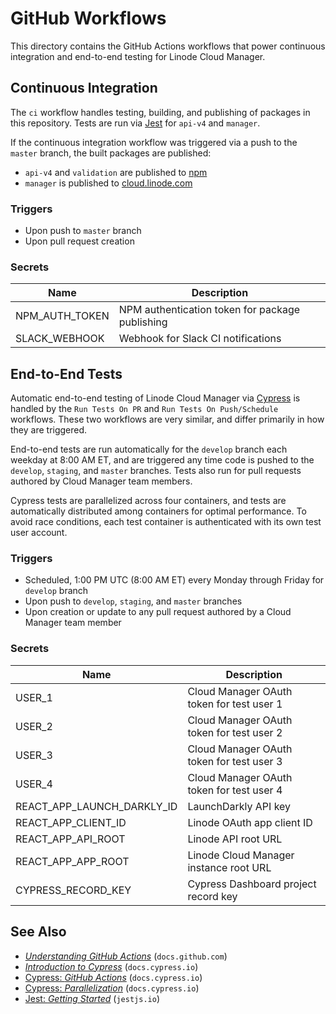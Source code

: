# GitHub Workflows

This directory contains the GitHub Actions workflows that power continuous integration and end-to-end testing for Linode Cloud Manager.

## Continuous Integration
The `ci` workflow handles testing, building, and publishing of packages in this repository. Tests are run via [Jest](https://jestjs.io/) for `api-v4` and `manager`.

If the continuous integration workflow was triggered via a push to the `master` branch, the built packages are published:

* `api-v4` and `validation` are published to [npm](https://www.npmjs.com/)
* `manager` is published to [cloud.linode.com](https://cloud.linode.com)

### Triggers
* Upon push to `master` branch
* Upon pull request creation

### Secrets
| Name           | Description                                     |
|----------------|-------------------------------------------------|
| NPM_AUTH_TOKEN | NPM authentication token for package publishing |
| SLACK_WEBHOOK  | Webhook for Slack CI notifications              |

## End-to-End Tests
Automatic end-to-end testing of Linode Cloud Manager via [Cypress](https://www.cypress.io/) is handled by the `Run Tests On PR` and `Run Tests On Push/Schedule` workflows. These two workflows are very similar, and differ primarily in how they are triggered.

End-to-end tests are run automatically for the `develop` branch each weekday at 8:00 AM ET, and are triggered any time code is pushed to the `develop`, `staging`, and `master` branches. Tests also run for pull requests authored by Cloud Manager team members.

Cypress tests are parallelized across four containers, and tests are automatically distributed among containers for optimal performance. To avoid race conditions, each test container is authenticated with its own test user account.

### Triggers
* Scheduled, 1:00 PM UTC (8:00 AM ET) every Monday through Friday for `develop` branch
* Upon push to `develop`, `staging`, and `master` branches
* Upon creation or update to any pull request authored by a Cloud Manager team member

### Secrets
| Name                       | Description                               |
|----------------------------|-------------------------------------------|
| USER_1                     | Cloud Manager OAuth token for test user 1 |
| USER_2                     | Cloud Manager OAuth token for test user 2 |
| USER_3                     | Cloud Manager OAuth token for test user 3 |
| USER_4                     | Cloud Manager OAuth token for test user 4 |
| REACT_APP_LAUNCH_DARKLY_ID | LaunchDarkly API key                      |
| REACT_APP_CLIENT_ID        | Linode OAuth app client ID                |
| REACT_APP_API_ROOT         | Linode API root URL                       |
| REACT_APP_APP_ROOT         | Linode Cloud Manager instance root URL    |
| CYPRESS_RECORD_KEY         | Cypress Dashboard project record key      |

## See Also
* [_Understanding GitHub Actions_](https://docs.github.com/en/actions/learn-github-actions/understanding-github-actions) (`docs.github.com`)
* [_Introduction to Cypress_](https://docs.cypress.io/guides/core-concepts/introduction-to-cypress) (`docs.cypress.io`)
* [Cypress: _GitHub Actions_](https://docs.cypress.io/guides/continuous-integration/github-actions#Cypress-GitHub-Action) (`docs.cypress.io`)
* [Cypress: _Parallelization_](https://docs.cypress.io/guides/guides/parallelization) (`docs.cypress.io`)
* [Jest: _Getting Started_](https://jestjs.io/docs/getting-started) (`jestjs.io`)
